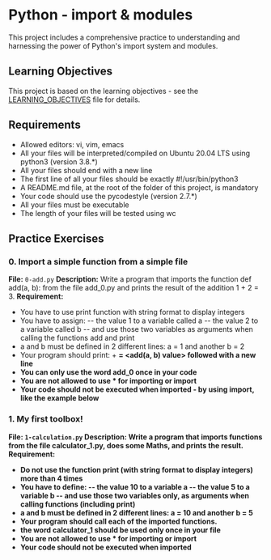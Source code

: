 # Python - import & modules

This project includes a comprehensive practice to understanding and harnessing the power of Python's import system and modules.

## Learning Objectives

This project is based on the learning objectives - see the [LEARNING_OBJECTIVES](https://github.com/Goaty-yagi/holbertonschool-higher_level_programming/blob/main/LEANING_OBJECTIVES.md) file for details.

## Requirements
- Allowed editors: vi, vim, emacs
- All your files will be interpreted/compiled on Ubuntu 20.04 LTS using python3 (version 3.8.*)
- All your files should end with a new line
- The first line of all your files should be exactly #!/usr/bin/python3
- A README.md file, at the root of the folder of this project, is mandatory
- Your code should use the pycodestyle (version 2.7.*)
- All your files must be executable
- The length of your files will be tested using wc

## Practice Exercises

### 0. Import a simple function from a simple file

**File:** `0-add.py`
**Description:** Write a program that imports the function def add(a, b): from the file add_0.py and prints the result of the addition 1 + 2 = 3.
**Requirement:** 
- You have to use print function with string format to display integers
- You have to assign:
-- the value 1 to a variable called a
-- the value 2 to a variable called b
-- and use those two variables as arguments when calling the functions add and print
- a and b must be defined in 2 different lines: a = 1 and another b = 2
- Your program should print: <a value> + <b value> = <add(a, b) value> followed with a new line
- You can only use the word add_0 once in your code
- You are not allowed to use * for importing or __import__
- Your code should not be executed when imported - by using __import__, like the example below


### 1. My first toolbox!

**File:** `1-calculation.py`
**Description:** Write a program that imports functions from the file calculator_1.py, does some Maths, and prints the result.
**Requirement:** 
- Do not use the function print (with string format to display integers) more than 4 times
- You have to define:
-- the value 10 to a variable a
-- the value 5 to a variable b
-- and use those two variables only, as arguments when calling functions (including print)
- a and b must be defined in 2 different lines: a = 10 and another b = 5
- Your program should call each of the imported functions.
- the word calculator_1 should be used only once in your file
- You are not allowed to use * for importing or __import__
- Your code should not be executed when imported




